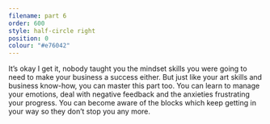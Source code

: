 ```yaml
---
filename: part 6
order: 600
style: half-circle right
position: 0
colour: "#e76042"
---
```

It’s okay I get it, nobody taught you the mindset skills you were going to need to make your business a success either. But just like your art skills and business know-how, you can master this part too. You can learn to manage your emotions, deal with negative feedback and the anxieties frustrating your progress. You can become aware of the blocks which keep getting in your way so they don’t stop you any more.